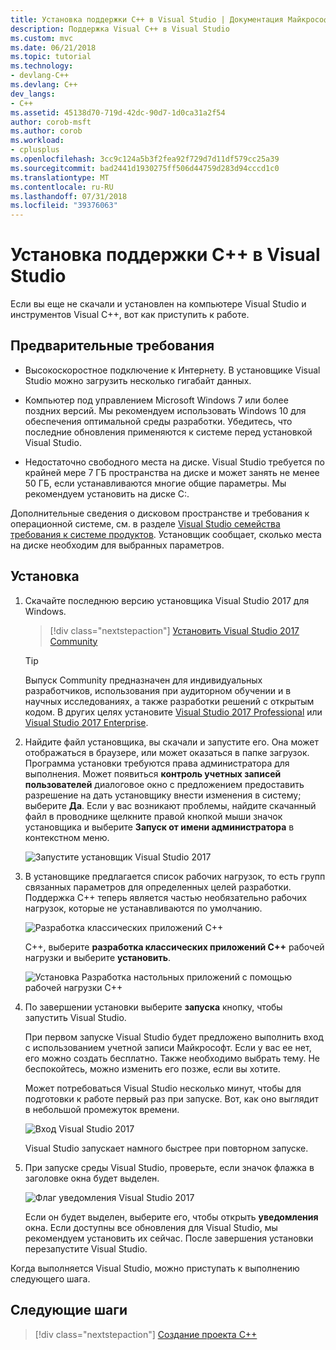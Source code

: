 ```yaml
---
title: Установка поддержки C++ в Visual Studio | Документация Майкрософт
description: Поддержка Visual C++ в Visual Studio
ms.custom: mvc
ms.date: 06/21/2018
ms.topic: tutorial
ms.technology:
- devlang-C++
ms.devlang: C++
dev_langs:
- C++
ms.assetid: 45138d70-719d-42dc-90d7-1d0ca31a2f54
author: corob-msft
ms.author: corob
ms.workload:
- cplusplus
ms.openlocfilehash: 3cc9c124a5b3f2fea92f729d7d11df579cc25a39
ms.sourcegitcommit: bad2441d1930275ff506d44759d283d94cccd1c0
ms.translationtype: MT
ms.contentlocale: ru-RU
ms.lasthandoff: 07/31/2018
ms.locfileid: "39376063"
---
```

# <a name="install-c-support-in-visual-studio"></a>Установка поддержки C++ в Visual Studio

Если вы еще не скачали и установлен на компьютере Visual Studio и инструментов Visual C++, вот как приступить к работе.

## <a name="prerequisites"></a>Предварительные требования

- Высокоскоростное подключение к Интернету. В установщике Visual Studio можно загрузить несколько гигабайт данных.

- Компьютер под управлением Microsoft Windows 7 или более поздних версий. Мы рекомендуем использовать Windows 10 для обеспечения оптимальной среды разработки. Убедитесь, что последние обновления применяются к системе перед установкой Visual Studio.

- Недостаточно свободного места на диске. Visual Studio требуется по крайней мере 7 ГБ пространства на диске и может занять не менее 50 ГБ, если устанавливаются многие общие параметры. Мы рекомендуем установить на диске C:.

Дополнительные сведения о дисковом пространстве и требования к операционной системе, см. в разделе [Visual Studio семейства требования к системе продуктов](/visualstudio/productinfo/vs2017-system-requirements-vs). Установщик сообщает, сколько места на диске необходим для выбранных параметров.

## <a name="installation"></a>Установка

1. Скачайте последнюю версию установщика Visual Studio 2017 для Windows.

   > [!div class="nextstepaction"]
   > [Установить Visual Studio 2017 Community](https://visualstudio.microsoft.com/downloads/?utm_medium=microsoft&utm_source=docs.microsoft.com&utm_campaign=button+cta&utm_content=download+vs2017)

   >[!Tip]
   > Выпуск Community предназначен для индивидуальных разработчиков, использования при аудиторном обучении и в научных исследованиях, а также разработки решений с открытым кодом. В других целях установите <a target="frameTarget" href="https://visualstudio.microsoft.com/downloads/?utm_medium=microsoft&utm_source=docs.microsoft.com&utm_campaign=button+cta&utm_content=download+vs2017">Visual Studio 2017 Professional</a> или <a target="frameTarget" href="https://visualstudio.microsoft.com/downloads/?utm_medium=microsoft&utm_source=docs.microsoft.com&utm_campaign=button+cta&utm_content=download+vs2017">Visual Studio 2017 Enterprise</a>.

1. Найдите файл установщика, вы скачали и запустите его. Она может отображаться в браузере, или может оказаться в папке загрузок. Программа установки требуются права администратора для выполнения. Может появиться **контроль учетных записей пользователей** диалоговое окно с предложением предоставить разрешение на дать установщику внести изменения в систему; выберите **Да**. Если у вас возникают проблемы, найдите скачанный файл в проводнике щелкните правой кнопкой мыши значок установщика и выберите **Запуск от имени администратора** в контекстном меню.

   ![Запустите установщик Visual Studio 2017](../build/media/vscpp-concierge-run-installer.gif "запустите установщик Visual Studio")

1. В установщике предлагается список рабочих нагрузок, то есть групп связанных параметров для определенных целей разработки. Поддержка C++ теперь является частью необязательно рабочих нагрузок, которые не устанавливаются по умолчанию.

   ![Разработка классических приложений C++](../build/media/desktop-development-with-cpp.png "разработка классических приложений C++")

    C++, выберите **разработка классических приложений C++** рабочей нагрузки и выберите **установить**.

   ![Установка Разработка настольных приложений с помощью рабочей нагрузки C++](../build/media/vscpp-concierge-choose-workload.gif "Установка Разработка настольных приложений с помощью рабочей нагрузки C++")

1. По завершении установки выберите **запуска** кнопку, чтобы запустить Visual Studio.

   При первом запуске Visual Studio будет предложено выполнить вход с использованием учетной записи Майкрософт. Если у вас ее нет, его можно создать бесплатно. Также необходимо выбрать тему. Не беспокойтесь, можно изменить его позже, если вы хотите. 

   Может потребоваться Visual Studio несколько минут, чтобы для подготовки к работе первый раз при запуске. Вот, как оно выглядит в небольшой промежуток времени.

   ![Вход Visual Studio 2017](../build/media/vscpp-quickstart-first-run.gif "вход Visual Studio 2017")

   Visual Studio запускает намного быстрее при повторном запуске.

1. При запуске среды Visual Studio, проверьте, если значок флажка в заголовке окна будет выделен.

   ![Флаг уведомления Visual Studio 2017](../build/media/vscpp-first-start-page-flag.png "флаг уведомления Visual Studio 2017")

   Если он будет выделен, выберите его, чтобы открыть **уведомления** окна. Если доступны все обновления для Visual Studio, мы рекомендуем установить их сейчас. После завершения установки перезапустите Visual Studio.

Когда выполняется Visual Studio, можно приступать к выполнению следующего шага.

## <a name="next-steps"></a>Следующие шаги

> [!div class="nextstepaction"]
> [Создание проекта C++](vscpp-step-1-create.md)

<iframe src="" height="0" width="0" frameborder="0" name="frameTarget" />
